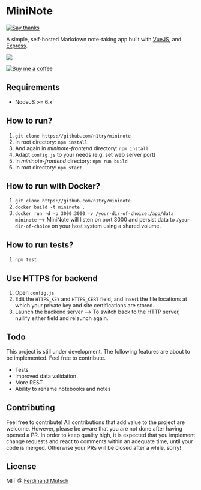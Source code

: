 # MiniNote

[![Say thanks](https://img.shields.io/badge/SayThanks.io-%E2%98%BC-1EAEDB.svg)](https://saythanks.io/to/n1try)

A simple, self-hosted Markdown note-taking app built with [VueJS](https://vuejs.org), and [Express](http://expressjs.com).

![](https://i.imgur.com/Y9TFu6w.png)

[![Buy me a coffee](https://www.buymeacoffee.com/assets/img/custom_images/orange_img.png)](https://buymeacoff.ee/n1try)

## Requirements
* NodeJS >= 6.x

## How to run?
1. `git clone https://github.com/n1try/mininote`
2. In root directory: `npm install`
3. And again in _mininote-frontend_ directory: `npm install`
4. Adapt `config.js` to your needs (e.g. set web server port)
5. In _mininote-frontend_ directory: `npm run build`
6. In root directory: `npm start`

## How to run with Docker?
1. `git clone https://github.com/n1try/mininote`
2. `docker build -t mininote .`
3. `docker run -d -p 3000:3000 -v /your-dir-of-choice:/app/data mininote`
--> MiniNote will listen on port 3000 and persist data to `/your-dir-of-choice` on your host system using a shared volume.

## How to run tests?
1. `npm test`

## Use HTTPS for backend
1. Open `config.js`
2. Edit the `HTTPS_KEY` and `HTTPS_CERT` field, and insert the file locations at which your private key and site certifications are stored.
3. Launch the backend server
--> To switch back to the HTTP server, nullify either field and relaunch again.

## Todo
This project is still under development. The following features are about to be implemented. Feel free to contribute.
* Tests
* Improved data validation
* More REST
* Ability to rename notebooks and notes

## Contributing
Feel free to contribute! All contributions that add value to the project are welcome. However, please be aware that you are not done after having opened a PR. In order to keep quality high, it is expected that you implement change requests and react to comments within an adequate time, until your code is merged. Otherwise your PRs will be closed after a while, sorry!

## License
MIT @ [Ferdinand Mütsch](https://muetsch.io)
